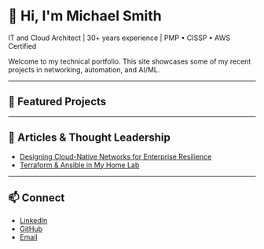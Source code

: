 # 👋 Hi, I'm Michael Smith

IT and Cloud Architect | 30+ years experience | PMP • CISSP • AWS Certified

Welcome to my technical portfolio. This site showcases some of my recent projects in networking, automation, and AI/ML.

---

## 🧰 Featured Projects

---

## 📰 Articles & Thought Leadership
- [Designing Cloud-Native Networks for Enterprise Resilience](https://www.linkedin.com/...)
- [Terraform & Ansible in My Home Lab](https://www.linkedin.com/...)

---

## 📫 Connect
- [LinkedIn](https://www.linkedin.com/in/michaeljsmith35)
- [GitHub](https://github.com/smittyman50)
- [Email](mailto:1973.mjsmith@gmail.com)
